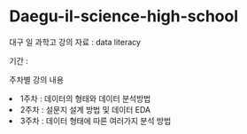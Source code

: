 # Daegu-il-science-high-school
대구 일 과학고 강의 자료 : data literacy

<p>
  기간 : 
  </p>
 
 
<p>
  주차별 강의 내용
  </p>
  
  <li> 1주차 : 데이터의 형태와 데이터 분석방법 </li>
  <li> 2주차 : 설문지 설계 방법 및 데이터 EDA </li>
  <li> 3주차 : 데이터 형태에 따른 여러가지 분석 방법 </li>
  
  
